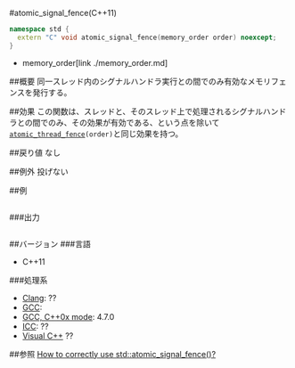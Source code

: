 #atomic_signal_fence(C++11)
```cpp
namespace std {
  extern "C" void atomic_signal_fence(memory_order order) noexcept;
}
```
* memory_order[link ./memory_order.md]


##概要
同一スレッド内のシグナルハンドラ実行との間でのみ有効なメモリフェンスを発行する。


##効果
この関数は、スレッドと、そのスレッド上で処理されるシグナルハンドラとの間でのみ、その効果が有効である、という点を除いて[`atomic_thread_fence`](./atomic_thread_fence.md)`(order)`と同じ効果を持つ。


##戻り値
なし


##例外
投げない


##例
```cpp
```


###出力
```
```


##バージョン
###言語
- C++11

###処理系
- [Clang](/implementation#clang.md): ??
- [GCC](/implementation#gcc.md): 
- [GCC, C++0x mode](/implementation#gcc.md): 4.7.0
- [ICC](/implementation#icc.md): ??
- [Visual C++](/implementation#visual_cpp.md) ??


##参照
[How to correctly use std::atomic_signal_fence()?](http://stackoverflow.com/questions/14581090/how-to-correctly-use-stdatomic-signal-fence)

